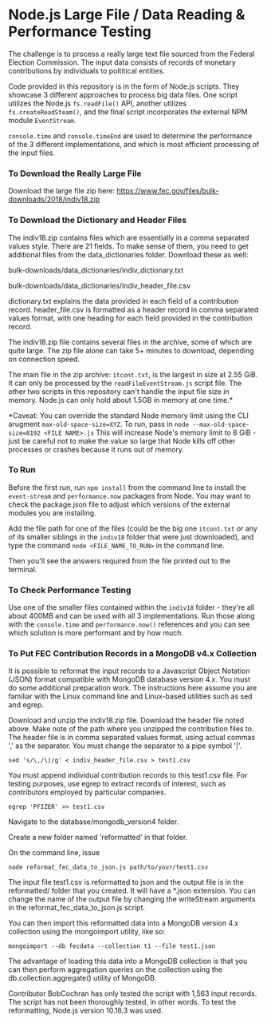# Node.js Large File / Data Reading & Performance Testing

The challenge is to process a really large text file sourced from the Federal Election Commission. The input data consists of records of monetary contributions by individuals to poltitical entities.
  
Code provided in this repository is in the form of Node.js scripts. They showcase 3 different approaches to process big data files. One script utilizes the Node.js `fs.readFile()` API, another utilizes `fs.createReadSteam()`, and the final script incorporates the external NPM module `EventStream`.

`console.time` and `console.timeEnd` are used to determine the performance of the 3 different implementations, and which is most efficient processing of the input files.

### To Download the Really Large File
Download the large file zip here: https://www.fec.gov/files/bulk-downloads/2018/indiv18.zip

### To Download the Dictionary and Header Files 

The indiv18.zip contains files which are essentially in a comma separated values style. There are 21 fields. To make sense of them, you need to get additional files from the data_dictionaries folder. Download these as well:

bulk-downloads/data_dictionaries/indiv_dictionary.txt

bulk-downloads/data_dictionaries/indiv_header_file.csv

dictionary.txt explains the data provided in each field of a contribution record. header_file.csv is formatted as a header record in comma separated values format, with one heading for each field provided in the contribution record.

The indiv18.zip file contains several files in the archive, some of which are quite large. The zip file alone can take 5+ minutes to download, depending on connection speed. 

The main file in the zip archive: `itcont.txt`, is the largest in size at 2.55 GiB. It can only be processed by the `readFileEventStream.js` script file. The other two scripts in this repository can't handle the input file size in memory. Node.js can only hold about 1.5GB in memory at one time.*

*Caveat: You can override the standard Node memory limit using the CLI arugment `max-old-space-size=XYZ`. To run, pass in `node --max-old-space-size=8192 <FILE NAME>.js` This will increase Node's memory limit to 8 GiB - just be careful not to make the value so large that Node kills off other processes or crashes because it runs out of memory.

### To Run
Before the first run, run `npm install` from the command line to install the `event-stream` and `performance.now` packages from Node. You may want to check the package.json file to adjust which versions of the external modules you are installing.

Add the file path for one of the files (could be the big one `itcont.txt` or any of its smaller siblings in the `indiv18` folder that were just downloaded), and type the command `node <FILE_NAME_TO_RUN>` in the command line.

Then you'll see the answers required from the file printed out to the terminal.

### To Check Performance Testing
Use one of the smaller files contained within the `indiv18` folder - they're all about 400MB and can be used with all 3 implementations. Run those along with the `console.time` and `performance.now()` references and you can see which solution is more performant and by how much.

### To Put FEC Contribution Records in a MongoDB v4.x Collection
It is possible to reformat the input records to a Javascript Object Notation (JSON) format compatible with MongoDB database version 4.x. You must do some additional preparation work. The instructions here assume you are familiar with the Linux command line and Linux-based utilities such as sed and egrep.

Download and unzip the indiv18.zip file. Download the header file noted above. Make note of the path where you unzipped the contribution files to.
The header file is in comma separated values format, using actual commas ',' as the separator. You must change the separator to a pipe symbol '|'.

`sed 's/\,/\|/g' < indiv_header_file.csv > test1.csv`

You must append individual contribution records to this test1.csv file. For testing purposes, use egrep to extract records of interest, such as contributors employed by particular companies.

`egrep 'PFIZER' >> test1.csv`
    
Navigate to the database/mongodb_version4 folder.

Create a new folder named 'reformatted' in that folder.

On the command line, issue 

`node reformat_fec_data_to_json.js path/to/your/test1.csv`

The input file test1.csv is reformatted to json and the output file is in the reformatted/ folder that you created. It will have a *.json extension. You can change the name of the output file by changing the writeStream arguments in the reformat_fec_data_to_json.js script.

You can then import this reformatted data into a MongoDB version 4.x collection using the mongoimport utility, like so:

`mongoimport --db fecdata --collection t1 --file test1.json`

The advantage of loading this data into a MongoDB collection is that you can then perform aggregation queries on the collection using the db.collection.aggregate() utility of MongoDB.

Contributor BobCochran has only tested the script with 1,563 input records. The script has not been thoroughly tested, in other words. To test the reformatting, Node.js version 10.16.3 was used. 



